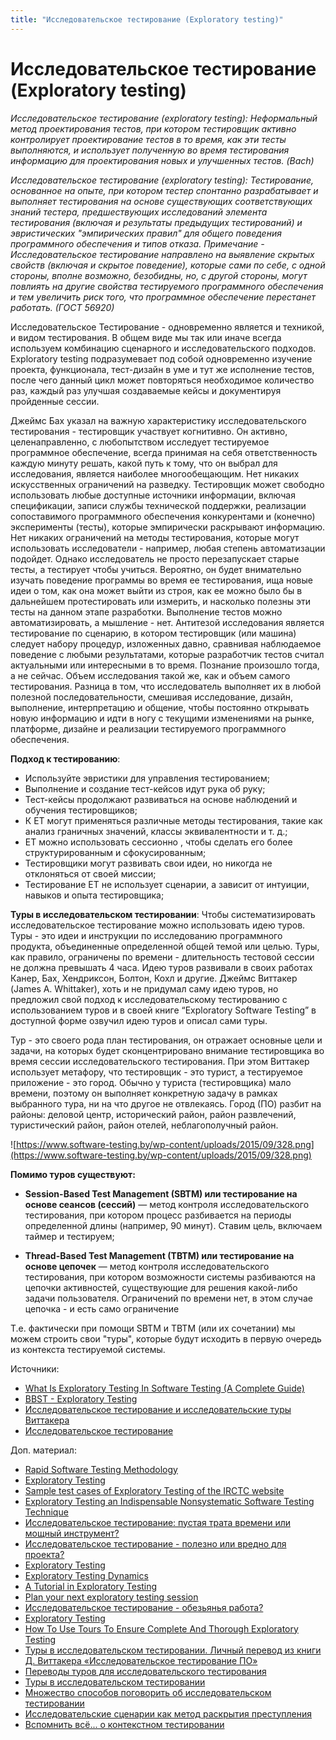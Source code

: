 ```yaml
---
title: "Исследовательское тестирование (Exploratory testing)"
---
```


# Исследовательское тестирование (Exploratory testing)

_Исследовательское тестирование (exploratory testing): Неформальный метод проектирования тестов, при котором тестировщик активно контролирует проектирование тестов в то время, как эти тесты выполняются, и использует полученную во время тестирования информацию для проектирования новых и улучшенных тестов. (Bach)_

_Исследовательское тестирование (exploratory testing): Тестирование, основанное на опыте, при котором тестер спонтанно разрабатывает и выполняет тестирования на основе существующих соответствующих знаний тестера, предшествующих исследований элемента тестирования (включая и результаты предыдущих тестирований) и эвристических "эмпирических правил" для общего поведения программного обеспечения и типов отказа. Примечание - Исследовательское тестирование направлено на выявление скрытых свойств (включая и скрытое поведение), которые сами по себе, с одной стороны, вполне возможно, безобидны, но, с другой стороны, могут повлиять на другие свойства тестируемого программного обеспечения и тем увеличить риск того, что программное обеспечение перестанет работать. (ГОСТ 56920)_

Исследовательское Тестирование - одновременно является и техникой, и видом тестирования. В общем виде мы так или иначе всегда используем комбинацию сценарного и исследовательского подходов. Exploratory testing подразумевает под собой одновременно изучение проекта, функционала, тест-дизайн в уме и тут же исполнение тестов, после чего данный цикл может повторяться необходимое количество раз, каждый раз улучшая создаваемые кейсы и документируя пройденные сессии.

Джеймс Бах указал на важную характеристику исследовательского тестирования - тестировщик участвует когнитивно. Он активно, целенаправленно, с любопытством исследует тестируемое программное обеспечение, всегда принимая на себя ответственность каждую минуту решать, какой путь к тому, что он выбрал для исследования, является наиболее многообещающим. Нет никаких искусственных ограничений на разведку. Тестировщик может свободно использовать любые доступные источники информации, включая спецификации, записи службы технической поддержки, реализации сопоставимого программного обеспечения конкурентами и (конечно) эксперименты (тесты), которые эмпирически раскрывают информацию. Нет никаких ограничений на методы тестирования, которые могут использовать исследователи - например, любая степень автоматизации подойдет. Однако исследователь не просто перезапускает старые тесты, а тестирует чтобы учиться. Вероятно, он будет внимательно изучать поведение программы во время ее тестирования, ища новые идеи о том, как она может выйти из строя, как ее можно было бы в дальнейшем протестировать или измерить, и насколько полезны эти тесты на данном этапе разработки. Выполнение тестов можно автоматизировать, а мышление - нет. Антитезой исследования является тестирование по сценарию, в котором тестировщик (или машина) следует набору процедур, изложенных давно, сравнивая наблюдаемое поведение с любыми результатами, которые разработчик тестов считал актуальными или интересными в то время. Познание произошло тогда, а не сейчас. Объем исследования такой же, как и объем самого тестирования. Разница в том, что исследователь выполняет их в любой полезной последовательности, смешивая исследование, дизайн, выполнение, интерпретацию и общение, чтобы постоянно открывать новую информацию и идти в ногу с текущими изменениями на рынке, платформе, дизайне и реализации тестируемого программного обеспечения.

**Подход к тестированию**:

* Используйте эвристики для управления тестированием;
* Выполнение и создание тест-кейсов идут рука об руку;
* Тест-кейсы продолжают развиваться на основе наблюдений и обучения тестировщиков;
* К ET могут применяться различные методы тестирования, такие как анализ граничных значений, классы эквивалентности и т. д.;
* ET можно использовать сессионно , чтобы сделать его более структурированным и сфокусированным;
* Тестировщики могут развивать свои идеи, но никогда не отклоняться от своей миссии;
* Тестирование ET не использует сценарии, а зависит от интуиции, навыков и опыта тестировщика;

**Туры в исследовательском тестировании**: Чтобы систематизировать исследовательское тестирование можно использовать идею туров. Туры - это идеи и инструкции по исследованию программного продукта, объединенные определенной общей темой или целью. Туры, как правило, ограничены по времени - длительность тестовой сессии не должна превышать 4 часа. Идею туров развивали в своих работах Канер, Бах, Хендриксон, Болтон, Кохл и другие. Джеймс Виттакер (James A. Whittaker), хоть и не придумал саму идею туров, но предложил свой подход к исследовательскому тестированию с использованием туров и в своей книге “Exploratory Software Testing” в доступной форме озвучил идею туров и описал сами туры.

Тур - это своего рода план тестирования, он отражает основные цели и задачи, на которых будет сконцентрировано внимание тестировщика во время сессии исследовательского тестирования. При этом Виттакер использует метафору, что тестировщик - это турист, а тестируемое приложение - это город. Обычно у туриста (тестировщика) мало времени, поэтому он выполняет конкретную задачу в рамках выбранного тура, ни на что другое не отвлекаясь. Город (ПО) разбит на районы: деловой центр, исторический район, район развлечений, туристический район, район отелей, неблагополучный район.

![https://www.software-testing.by/wp-content/uploads/2015/09/328.png](https://www.software-testing.by/wp-content/uploads/2015/09/328.png)

**Помимо туров существуют:**

* **Session-Based Test Management (SBTM) или тестирование на основе сеансов (сессий)** — метод контроля исследовательского тестирования, при котором процесс разбивается на периоды определенной длины (например, 90 минут). Ставим цель, включаем таймер и тестируем;

* **Thread-Based Test Management (TBTM) или тестирование на основе цепочек** — метод контроля исследовательского тестирования, при котором возможности системы разбиваются на цепочки активностей, существующие для решения какой-либо задачи пользователя. Ограничений по времени нет, в этом случае цепочка - и есть само ограничение

Т.е. фактически при помощи SBTM и TBTM (или их сочетании) мы можем строить свои "туры", которые будут исходить в первую очередь из контекста тестируемой системы.





Источники:

* [What Is Exploratory Testing In Software Testing (A Complete Guide)](https://www.softwaretestinghelp.com/what-is-exploratory-testing/)
* [BBST - Exploratory Testing](http://www.testingeducation.org/BBST/exploratory/)
* [Исследовательское тестирование и исследовательские туры Виттакера](https://www.software-testing.by/blog/exploratory-testing-exploratory-tours/)
* [Исследовательское тестирование](https://tmguru.ru/baza-znanij/protsess-testirovaniya/issledovatelskoe-testirovanie/)

Доп. материал:

* [Rapid Software Testing Methodology](https://www.satisfice.com/rapid-testing-methodology)
* [Exploratory Testing](https://www.satisfice.com/exploratory-testing)
* [Sample test cases of Exploratory Testing of the IRCTC website](https://www.softwaretestinghelp.com/wp-content/qa/uploads/2019/12/IRCTC-Exploratory-Testing.xlsx)
* [Exploratory Testing an Indispensable Nonsystematic Software Testing Technique](https://www.softwaretestinggenius.com/exploratory-testing-an-indispensable-nonsystematic-software-testing-technique/)
* [Исследовательское тестирование: пустая трата времени или мощный инструмент?](https://habr.com/ru/post/535094/)
* [Исследовательское тестирование - полезно или вредно для проекта?](https://www.youtube.com/watch?v=wNOGbU5bcvI)
* [Exploratory Testing](http://www.testingeducation.org/BBST/exploratory/BBSTExploring.pdf)
* [Exploratory Testing Dynamics](https://silo.tips/download/exploratory-testing-dynamics)
* [A Tutorial in Exploratory Testing](https://www.kaner.com/pdfs/QAIExploring.pdf)
* [Plan your next exploratory testing session](https://medium.com/@cristina.mtys/tips-for-your-next-exploratory-testing-session-22b4421b9620)
* [Исследовательское тестирование - обезьянья работа?](https://telegra.ph/Issledovatelskoe-testirovanie--obezyanya-rabota-04-22-2)
* [Exploratory Testing](https://martinfowler.com/bliki/ExploratoryTesting.html)
* [How To Use Tours To Ensure Complete And Thorough Exploratory Testing](https://www.softwaretestinghelp.com/exploratory-testing-tours/)
* [Туры в исследовательском тестировании. Личный перевод из книги Д. Виттакера «Исследовательское тестирование ПО»](https://habr.com/ru/post/328990/)
* [Переводы туров для исследовательского тестирования](https://www.software-testing.ru/library/testing/testing-for-beginners/2965-exploratory-software-testing)
* [Туры в исследовательском тестировании](https://telegra.ph/Tury-v-issledovatelskom-testirovanii-07-23)
* [Множество способов поговорить об исследовательском тестировании](https://software-testing.ru/library/testing/other-testing/3717-there-are-plenty-of-ways-to-talk-about)
* [Исследовательские сценарии как метод раскрытия преступления](https://www.youtube.com/watch?v=S1VNifFxYy4)
* [Вспомнить всё... о контекстном тестировании](https://www.youtube.com/watch?v=JSSnOvNFDLU)
